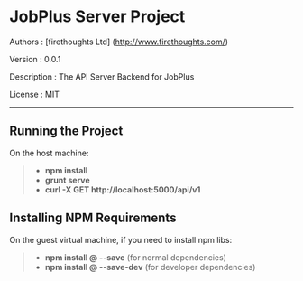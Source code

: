 JobPlus Server Project
======================

Authors     :   [firethoughts Ltd] (http://www.firethoughts.com/)

Version     :   0.0.1

Description :   The API Server Backend for JobPlus

License     :   MIT

------------------------------------------------------------------------

Running the Project
-------------------

On the host machine:

> -   **npm install**
> -   **grunt serve**
> -   **curl -X GET http://localhost:5000/api/v1**


Installing NPM Requirements
---------------------------

On the guest virtual machine, if you need to install npm libs:

> -  **npm install <package>@<version> --save** (for normal dependencies)
> -  **npm install <package>@<version> --save-dev** (for developer dependencies)
